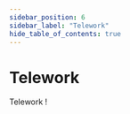 ```yaml
---
sidebar_position: 6
sidebar_label: "Telework"
hide_table_of_contents: true
---
```


# Telework

Telework !
